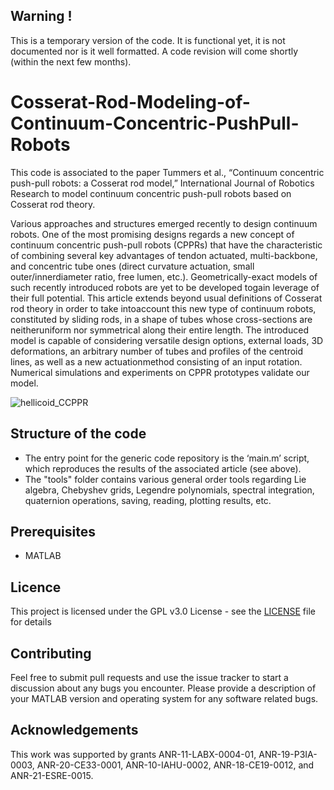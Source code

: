 
## Warning !
This is a temporary version of the code. It is functional yet, it is not documented nor is it well formatted. A code revision will come shortly (within the next few months).


# Cosserat-Rod-Modeling-of-Continuum-Concentric-PushPull-Robots
This code is associated to the paper Tummers et al., “Continuum concentric push-pull robots: a Cosserat rod model,” International Journal of Robotics Research to model continuum concentric push-pull robots based on Cosserat rod theory.

Various approaches and structures emerged recently to design continuum robots. One of the most promising designs regards a new concept of continuum concentric push-pull robots (CPPRs) that have the characteristic of combining several key advantages  of  tendon  actuated,  multi-backbone,  and  concentric  tube  ones  (direct  curvature  actuation,  small  outer/innerdiameter ratio, free lumen, etc.). Geometrically-exact models of such recently introduced robots are yet to be developed togain leverage of their full potential. This article extends beyond usual definitions of Cosserat rod theory in order to take intoaccount this new type of continuum robots, constituted by sliding rods, in a shape of tubes whose cross-sections are neitheruniform nor symmetrical along their entire length. The introduced model is capable of considering versatile design options, external loads, 3D deformations, an arbitrary number of tubes and profiles of the centroid lines, as well as a new actuationmethod consisting of an input rotation. Numerical simulations and experiments on CPPR prototypes validate our model.

![hellicoid_CCPPR](https://github.com/TIMClab-CAMI/Cosserat-Rod-Modeling-of-Continuum-Concentric-PushPull-Robots/assets/127660512/525ff9aa-7f37-4c7b-b9c4-cf2b5b64eba6)

## Structure of the code
* The entry point for the generic code repository is the ‘main.m’ script, which reproduces the results of the associated article (see above).
* The "tools" folder contains various general order tools regarding Lie algebra, Chebyshev grids, Legendre polynomials, spectral integration, quaternion operations, saving, reading, plotting results, etc.
 
## Prerequisites
* MATLAB

## Licence
This project is licensed under the GPL v3.0 License - see the [LICENSE](https://github.com/matthiastummers/Cosserat-Rod-Modeling-of-Tendon-Actuated-Continuum-Robots/blob/main/LICENSE) file for details

## Contributing
Feel free to submit pull requests and use the issue tracker to start a discussion about any bugs you encounter. Please provide a description of your MATLAB version and operating system for any software related bugs.

## Acknowledgements
This work was supported by grants ANR-11-LABX-0004-01, ANR-19-P3IA-0003, ANR-20-CE33-0001, ANR-10-IAHU-0002, ANR-18-CE19-0012, and ANR-21-ESRE-0015.

